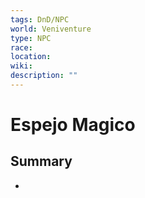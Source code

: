 ```yaml
---
tags: DnD/NPC
world: Veniventure
type: NPC
race: 
location:  
wiki: 
description: ""
---
```


# Espejo Magico

## Summary

- 